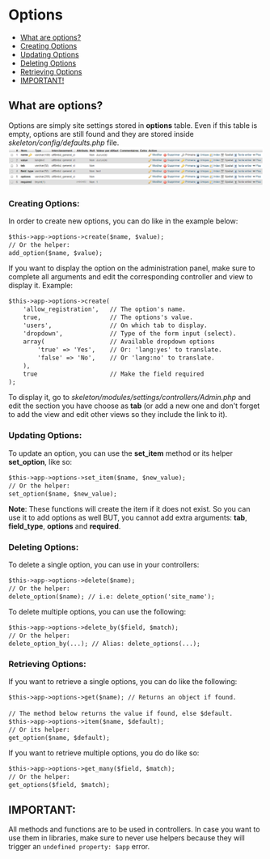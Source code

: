 # Options

* [What are options?](#markdown-header-what-are-options)  
* [Creating Options](#markdown-header-creating-options)
* [Updating Options](#markdown-header-updating-options)
* [Deleting Options](#markdown-header-deleting-options)
* [Retrieving Options](#markdown-header-retrieving-options)
* [IMPORTANT!](#markdown-header-important)  

## What are options?
Options are simply site settings stored in **options** table. Even if this table is empty, options are still found and they are stored inside *skeleton/config/defaults.php* file.  
![Options Table](table_options.png)  

### Creating Options:
In order to create new options, you can do like in the example below: 

	$this->app->options->create($name, $value);
	// Or the helper:
	add_option($name, $value);

If you want to display the option on the administration panel, make sure to complete all arguments and edit the corresponding controller and view to display it. Example:

	$this->app->options->create(
		'allow_registration',	// The option's name.
		true,					// The options's value.
		'users',				// On which tab to display.
		'dropdown',				// Type of the form input (select).
		array(					// Available dropdown options
			'true' => 'Yes',	// Or: 'lang:yes' to translate.
			'false' => 'No',	// Or 'lang:no' to translate.
		),
		true					// Make the field required
	);

To display it, go to *skeleton/modules/settings/controllers/Admin.php* and edit the section you have choose as **tab** (or add a new one and don't forget to add the view and edit other views so they include the link to it).

### Updating Options:
To update an option, you can use the **set_item** method or its helper **set_option**, like so:

	$this->app->options->set_item($name, $new_value);
	// Or the helper:
	set_option($name, $new_value);
**Note**: These functions will create the item if it does not exist. So you can use it to add options as well BUT, you cannot add extra arguments: **tab**, **field_type**, **options** and **required**.

### Deleting Options:
To delete a single option, you can use in your controllers:

	$this->app->options->delete($name);
	// Or the helper:
	delete_option($name); // i.e: delete_option('site_name');

To delete multiple options, you can use the following:  

	$this->app->options->delete_by($field, $match);
	// Or the helper:
	delete_option_by(...); // Alias: delete_options(...);

### Retrieving Options:
If you want to retrieve a single options, you can do like the following:  

	$this->app->options->get($name); // Returns an object if found.

	// The method below returns the value if found, else $default.
	$this->app->options->item($name, $default);
	// Or its helper:
	get_option($name, $default);

If you want to retrieve multiple options, you do do like so:

	$this->app->options->get_many($field, $match);
	// Or the helper:
	get_options($field, $match);

## IMPORTANT:
All methods and functions are to be used in controllers. In case you want to use them in libraries, make sure to never use helpers because they will trigger an `undefined property: $app` error.
